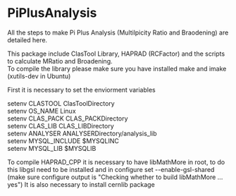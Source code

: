 # PiPlusAnalysis

All the steps to make Pi Plus Analysis (Multilpicity Ratio and Braodening) are detailed here.

This package include ClasTool Library, HAPRAD (RCFactor) and the scripts to calculate MRatio and Broadening.  
To compile the library please make sure you have installed make and imake (xutils-dev in Ubuntu)

First it is necessary to set the enviorment variables

setenv CLASTOOL ClasToolDirectory  
setenv OS_NAME Linux  
setenv CLAS_PACK CLAS_PACKDirectory  
setenv CLAS_LIB CLAS_LIBDirectory  
setenv ANALYSER ANALYSERDirectory/analysis_lib  
setenv MYSQL_INCLUDE $MYSQLINC  
setenv MYSQL_LIB $MYSQLIB  

To compile HAPRAD_CPP it is necessary to have libMathMore in root, to do this libgsl need to be installed and
in configure set --enable-gsl-shared
(make sure configure output is "Checking whether to build libMathMore ... yes") 
It is also necessary to install cernlib package
